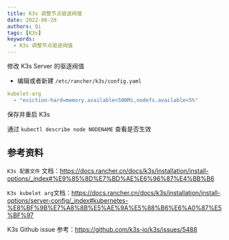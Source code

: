 ```yaml
---
title: K3s 调整节点驱逐阀值
date: 2022-06-20
authors: Qi
tags: [K3s]
keywords:
  - K3s 调整节点驱逐阀值
---
```


修改 K3s Server 的驱逐阀值

<!-- truncate -->

* 编辑或者新建 `/etc/rancher/k3s/config.yaml`

```yaml
kubelet-arg
  - "eviction-hard=memory.available<500Mi,nodefs.available<5%"
```

保存并重启 K3s

通过 `kubectl describe node NODENAME` 查看是否生效



## 参考资料

`K3s 配置文件` 文档：https://docs.rancher.cn/docs/k3s/installation/install-options/_index#%E9%85%8D%E7%BD%AE%E6%96%87%E4%BB%B6

`K3s kubelet arg`文档：https://docs.rancher.cn/docs/k3s/installation/install-options/server-config/_index#kubernetes-%E8%BF%9B%E7%A8%8B%E5%AE%9A%E5%88%B6%E6%A0%87%E5%BF%97

K3s Github issue 参考：https://github.com/k3s-io/k3s/issues/5488